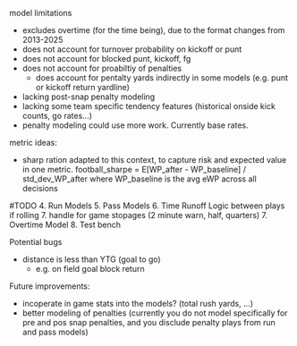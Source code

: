 model limitations
- excludes overtime (for the time being), due to the format changes from 2013-2025
- does not account for turnover probability on kickoff or punt
- does not account for blocked punt, kickoff, fg
- does not account for proabiltiy of penalties
    - does account for pentalty yards indirectly in some models (e.g. punt or kickoff return yardline)
- lacking post-snap penalty modeling
- lacking some team specific tendency features (historical onside kick counts, go rates...)
- penalty modeling could use more work. Currently base rates.

metric ideas:
- sharp ration adapted to this context, to capture risk and expected value in one metric.
    football_sharpe = E[WP_after - WP_baseline] / std_dev_WP_after where WP_baseline is the avg eWP across all decisions



#TODO
4. Run Models
5. Pass Models
6. Time Runoff Logic between plays if rolling
7. handle for game stopages (2 minute warn, half, quarters)
7. Overtime Model
8. Test bench

Potential bugs
- distance is less than YTG (goal to go)
    - e.g. on field goal block return

Future improvements:
- incoperate in game stats into the models? (total rush yards, ...)
- better modeling of penalties (currently you do not model specifically for pre and pos snap penalties, and you disclude penalty plays from run and pass models)